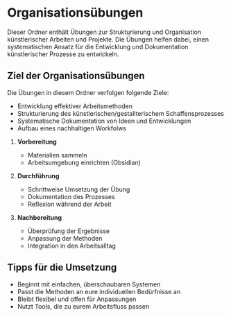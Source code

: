 # Organisationsübungen

Dieser Ordner enthält Übungen zur Strukturierung und Organisation künstlerischer Arbeiten und Projekte. Die Übungen helfen dabei, einen systematischen Ansatz für die Entwicklung und Dokumentation künstlerischer Prozesse zu entwickeln.

## Ziel der Organisationsübungen

Die Übungen in diesem Ordner verfolgen folgende Ziele:

- Entwicklung effektiver Arbeitsmethoden
- Strukturierung des künstlerischen/gestallterischem Schaffensprozesses
- Systematische Dokumentation von Ideen und Entwicklungen
- Aufbau eines nachhaltigen Workfolws
  
1. **Vorbereitung**
   - Materialien sammeln
   - Arbeitsumgebung einrichten (Obsidian)

2. **Durchführung**
   - Schrittweise Umsetzung der Übung
   - Dokumentation des Prozesses
   - Reflexion während der Arbeit

3. **Nachbereitung**
   - Überprüfung der Ergebnisse
   - Anpassung der Methoden
   - Integration in den Arbeitsalltag

## Tipps für die Umsetzung

- Beginnt mit einfachen, überschaubaren Systemen
- Passt die Methoden an eure individuellen Bedürfnisse an
- Bleibt flexibel und offen für Anpassungen
- Nutzt Tools, die zu eurem Arbeitsfluss passen